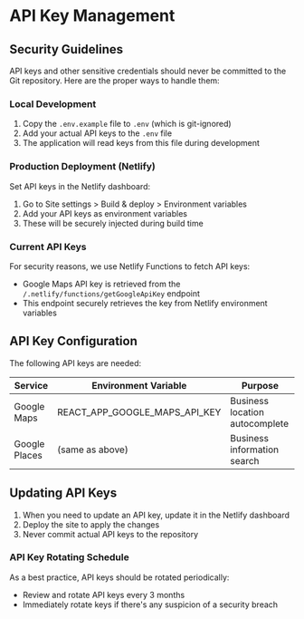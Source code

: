 # API Key Management

## Security Guidelines

API keys and other sensitive credentials should never be committed to the Git repository. Here are the proper ways to handle them:

### Local Development

1. Copy the `.env.example` file to `.env` (which is git-ignored)
2. Add your actual API keys to the `.env` file
3. The application will read keys from this file during development

### Production Deployment (Netlify)

Set API keys in the Netlify dashboard:
1. Go to Site settings > Build & deploy > Environment variables
2. Add your API keys as environment variables
3. These will be securely injected during build time

### Current API Keys

For security reasons, we use Netlify Functions to fetch API keys:
- Google Maps API key is retrieved from the `/.netlify/functions/getGoogleApiKey` endpoint
- This endpoint securely retrieves the key from Netlify environment variables

## API Key Configuration

The following API keys are needed:

| Service      | Environment Variable             | Purpose                            |
|--------------|----------------------------------|-----------------------------------|
| Google Maps  | REACT_APP_GOOGLE_MAPS_API_KEY    | Business location autocomplete    |
| Google Places| (same as above)                  | Business information search       |

## Updating API Keys

1. When you need to update an API key, update it in the Netlify dashboard
2. Deploy the site to apply the changes
3. Never commit actual API keys to the repository

### API Key Rotating Schedule

As a best practice, API keys should be rotated periodically:
- Review and rotate API keys every 3 months
- Immediately rotate keys if there's any suspicion of a security breach